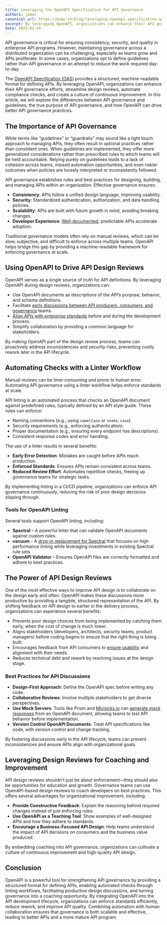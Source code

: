 ```yaml
---
title: Leveraging the OpenAPI Specification for API Governance
authors: james
canonical_url: https://bump.sh/blog/leveraging-openapi-specification-api-governance
excerpt: By leveraging OpenAPI, organizations can enhance their API governance efforts, streamline design reviews, automate compliance checks, and create a culture of continuous improvement.
date: 2025-02-24
---
```


API governance is critical for ensuring consistency, security, and quality in enterprise API programs. However, maintaining governance across a distributed organization can be challenging, especially as teams grow and APIs proliferate. In some cases, organizations opt to define guidelines rather than API governance in an attempt to reduce the work required day-to-day. 

The [OpenAPI Specification (OAS)](https://spec.openapis.org/) provides a structured, machine-readable format for defining APIs. By leveraging OpenAPI, organizations can enhance their API governance efforts, streamline design reviews, automate compliance checks, and create a culture of continuous improvement. In this article, we will explore the differences between API governance and guidelines, the true purpose of API governance, and how OpenAPI can drive better API governance practices.

## The Importance of API Governance

While terms like “guidelines” or “guardrails” may sound like a light touch approach to managing APIs, they often result in optional practices rather than consistent ones. When guidelines are implemented, they offer more generalized considerations rather than prescribed rules to which teams will be held accountable. Relying purely on guidelines leads to a lack of cohesion across teams, missed automation opportunities, and even riskier outcomes when policies are loosely interpreted or inconsistently followed.

API governance establishes rules and best practices for designing, building, and managing APIs within an organization. Effective governance ensures:

- **Consistency**: APIs follow a unified design language, improving usability.
- **Security**: Standardized authentication, authorization, and data handling policies.
- **Scalability**: APIs are built with future growth in mind, avoiding breaking changes.
- **Developer Experience**: [Well-documented](https://docs.bump.sh/guides/technical-writing/api-documentation-checklist/), predictable APIs accelerate adoption.

Traditional governance models often rely on manual reviews, which can be slow, subjective, and difficult to enforce across multiple teams. OpenAPI helps bridge this gap by providing a machine-readable framework for enforcing governance at scale.

## Using OpenAPI to Drive API Design Reviews

OpenAPI serves as a single source of truth for API definitions. By leveraging OpenAPI during design reviews, organizations can:
- Use OpenAPI documents as descriptions of the API’s purpose, behavior, and schema definitions.
- Facilitate [early discussions between API producers, consumers, and governance](https://docs.bump.sh/guides/technical-writing/using-readme-style-api-documentation-to-enhance-your-api-design/) teams.
- [Align APIs with enterprise standards](https://docs.bump.sh/guides/technical-writing/incorporating-api-documentation-guidelines-into-your-api-style-guide/) before and during the development process.
- Simplify collaboration by providing a common language for stakeholders.

By making OpenAPI part of the design review process, teams can proactively address inconsistencies and security risks, preventing costly rework later in the API lifecycle.

## Automating Checks with a Linter Workflow
Manual reviews can be time-consuming and prone to human error. Automating API governance using a linter workflow helps enforce standards at scale.

API linting is an automated process that checks an OpenAPI document against predefined rules, typically defined by an API style guide. These rules can enforce:
- Naming conventions (e.g., using `camelCase` or `snake_case`).
- Security requirements (e.g., enforcing authentication).
- Proper documentation (e.g., ensuring every endpoint has descriptions).
- Consistent response codes and error handling.

The use of a linter results in several benefits:

- **Early Error Detection**: Mistakes are caught before APIs reach production.
- **Enforced Standards**: Ensures APIs remain consistent across teams.
- **Reduced Review Effort**: Automates repetitive checks, freeing up governance teams for strategic tasks.

By implementing linting in a CI/CD pipeline, organizations can enforce API governance continuously, reducing the risk of poor design decisions slipping through.

### **Tools for OpenAPI Linting**

Several tools support OpenAPI linting, including:

- **Spectral** – A powerful linter that can validate OpenAPI documents against custom rules.
- **vacuum** - A [drop-in replacement for Spectral](https://bump.sh/blog/api-linting-with-vacuum) that focuses on high performance linting while leveraging investments in existing Spectral rule sets
- **OpenAPI Validator** – Ensures OpenAPI files are correctly formatted and adhere to best practices.

## The Power of API Design Reviews

One of the most effective ways to improve API design is to collaborate on the design early and often. OpenAPI makes these discussions more productive by providing a tangible, structured representation of the API. By shifting feedback on API design to earlier in the delivery process, organizations can experience several benefits:

- Prevents poor design choices from being implemented by catching them early, when the cost of change is much lower.
- Aligns stakeholders (developers, architects, security teams, product managers) before coding begins to ensure that the right thing is being built.
- Encourages feedback from API consumers to [ensure usability](https://docs.bump.sh/guides/technical-writing/elements-of-great-api-documentation/) and alignment with their needs.
- Reduces technical debt and rework by resolving issues at the design stage.

### **Best Practices for API Discussions**

- **Design-First Approach**: Define the OpenAPI spec before writing any code.
- **Collaborative Reviews**: Involve multiple stakeholders to get diverse perspectives.
- **Use Mock Servers**: Tools like Prism and [Microcks.io](https://microcks.io) can [generate mock responses](https://bump.sh/blog/microcks-bump-sh-testing-mocking-docs) from an OpenAPI document, allowing teams to test API behavior before implementation.
- **Version Control OpenAPI Documents**: Treat API specifications like code, with version control and change tracking.

By fostering discussions early in the API lifecycle, teams can prevent inconsistencies and ensure APIs align with organizational goals.

## Leveraging Design Reviews for Coaching and Improvement

API design reviews shouldn't just be about enforcement—they should also be opportunities for education and growth. Governance teams can use OpenAPI-based design reviews to coach developers on best practices. This offers several advantages for organizational improvement, including:

- **Provide Constructive Feedback**: Explain the reasoning behind required changes instead of just enforcing rules.
- **Use OpenAPI as a Teaching Tool**: Show examples of well-designed APIs and how they adhere to standards.
- **Encourage a Business-Focused API Design**: Help teams understand the impact of API decisions on consumers and the business value produced.

By embedding coaching into API governance, organizations can cultivate a culture of continuous improvement and high-quality API design.

## Conclusion

OpenAPI is a powerful tool for strengthening API governance by providing a structured format for defining APIs, enabling automated checks through linting workflows, facilitating productive design discussions, and turning governance into a coaching opportunity. By integrating OpenAPI into the API development lifecycle, organizations can enforce standards efficiently, reduce rework, and improve API quality. Combining automation with human collaboration ensures that governance is both scalable and effective, leading to better APIs and a more mature API program.
